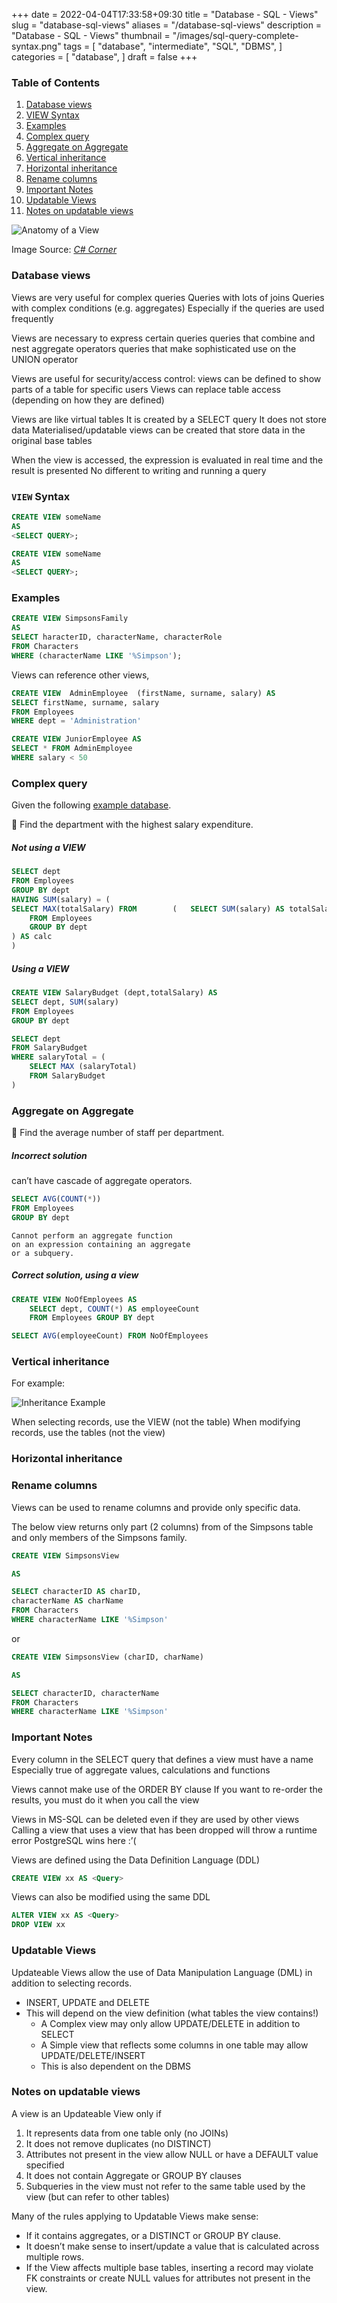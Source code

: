+++
date = 2022-04-04T17:33:58+09:30
title = "Database - SQL - Views"
slug = "database-sql-views"
aliases = "/database-sql-views"
description = "Database - SQL - Views"
thumbnail = "/images/sql-query-complete-syntax.png"
tags = [
    "database",
    "intermediate",
    "SQL",
    "DBMS",
]
categories = [
    "database",
]
draft = false
+++

### Table of Contents

1. [Database views](#database-views)
1. [VIEW Syntax](#view-syntax)
1. [Examples](#examples)
1. [Complex query](#complex-query)
1. [Aggregate on Aggregate](#aggregate-on-aggregate)
1. [Vertical inheritance](#vertical-inheritance)
1. [Horizontal inheritance](#horizontal-inheritance)
1. [Rename columns](#rename-columns)
1. [Important Notes](#important-notes)
1. [Updatable Views](#updatable-views)
1. [Notes on updatable views](#notes-on-updatable-views)

![Anatomy of a View](/images/database-sql-views.png)

Image Source: *[C#
Corner](https://www.c-sharpcorner.com/UploadFile/f0b2ed/views-in-sql-server/)*

### Database views

Views are very useful for complex queries
Queries with lots of joins
Queries with complex conditions (e.g. aggregates)
Especially if the queries are used frequently

Views are necessary to express certain queries
queries that combine and nest aggregate operators
queries that make sophisticated use on the UNION operator

Views are useful for security/access control:
views can be defined to show parts of a table for specific users
Views can replace table access (depending on how they are defined)

Views are like virtual tables
It is created by a SELECT query
It does not store data
Materialised/updatable views can be created that store data in the original base tables

When the view is accessed, the expression is evaluated in real time and the result is presented
No different to writing and running a query

### `VIEW` Syntax

```sql
CREATE VIEW someName
AS
<SELECT QUERY>;
```

```sql
CREATE VIEW someName
AS
<SELECT QUERY>;
```

### Examples

```sql
CREATE VIEW SimpsonsFamily
AS
SELECT haracterID, characterName, characterRole
FROM Characters
WHERE (characterName LIKE '%Simpson');
```

Views can reference other views,

```sql
CREATE VIEW  AdminEmployee  (firstName, surname, salary) AS
SELECT firstName, surname, salary
FROM Employees
WHERE dept = 'Administration'
```

```sql
CREATE VIEW JuniorEmployee AS
SELECT * FROM AdminEmployee
WHERE salary < 50
```

### Complex query

Given the following [example
database](https://tanducmai.com/posts/database-sql-set-operators/#sample-database).

:memo: Find the department with the highest salary expenditure.

##### Not using a VIEW

```sql
SELECT dept
FROM Employees
GROUP BY dept
HAVING SUM(salary) = (
SELECT MAX(totalSalary) FROM        (   SELECT SUM(salary) AS totalSalary
    FROM Employees
    GROUP BY dept
) AS calc
)
```

##### Using a VIEW
```sql
CREATE VIEW SalaryBudget (dept,totalSalary) AS
SELECT dept, SUM(salary)
FROM Employees
GROUP BY dept
```

```sql
SELECT dept
FROM SalaryBudget
WHERE salaryTotal = (
    SELECT MAX (salaryTotal)
    FROM SalaryBudget
)
```

### Aggregate on Aggregate

:memo: Find the average number of staff per department.

##### Incorrect solution

can’t have cascade of aggregate operators.

```sql
SELECT AVG(COUNT(*))
FROM Employees
GROUP BY dept
```

```text
Cannot perform an aggregate function
on an expression containing an aggregate
or a subquery.
```

##### Correct solution, using a view

```sql
CREATE VIEW NoOfEmployees AS
    SELECT dept, COUNT(*) AS employeeCount
    FROM Employees GROUP BY dept
```

```sql
SELECT AVG(employeeCount) FROM NoOfEmployees
```

### Vertical inheritance

For example:

![Inheritance Example](/images/database-conceptual-design/inheritance-1.png)

When selecting records, use the VIEW (not the table)
When modifying records, use the tables (not the view)

### Horizontal inheritance

### Rename columns

Views can be used to rename columns and provide only specific data.

The below view returns only part (2 columns) from of the Simpsons table
and only members of the Simpsons family.

```sql
CREATE VIEW SimpsonsView

AS

SELECT characterID AS charID,
characterName AS charName
FROM Characters
WHERE characterName LIKE '%Simpson'
```

or

```sql
CREATE VIEW SimpsonsView (charID, charName)

AS

SELECT characterID, characterName
FROM Characters
WHERE characterName LIKE '%Simpson'
```

### Important Notes

Every column in the SELECT query that defines a view must have a name
Especially true of aggregate values, calculations and functions

Views cannot make use of the ORDER BY clause
If you want to re-order the results, you must do it when you call the view

Views in MS-SQL can be deleted even if they are used by other views
Calling a view that uses a view that has been dropped will throw a runtime error
PostgreSQL wins here :’(

Views are defined using the Data Definition Language (DDL)

```sql
CREATE VIEW xx AS <Query>
```

Views can also be modified using the same DDL
```sql
ALTER VIEW xx AS <Query>
DROP VIEW xx
```

### Updatable Views

Updateable Views allow the use of Data Manipulation Language (DML) in
addition to selecting records.
- INSERT, UPDATE and DELETE
- This will depend on the view definition (what tables the view
  contains!)
  - A Complex view may only allow UPDATE/DELETE in addition to SELECT
  - A Simple view that reflects some columns in one table may allow
    UPDATE/DELETE/INSERT
  - This is also dependent on the DBMS

### Notes on updatable views

A view is an Updateable View only if
1. It represents data from one table only (no JOINs)
1. It does not remove duplicates (no DISTINCT)
1. Attributes not present in the view allow NULL or have a DEFAULT value
   specified
1. It does not contain Aggregate or GROUP BY clauses
1. Subqueries in the view must not refer to the same table used by the
   view (but can refer to other tables)

Many of the rules applying to Updatable Views make sense:
- If it contains aggregates, or a DISTINCT or GROUP BY clause.
- It doesn’t make sense to insert/update a value that is calculated across
  multiple rows.
- If the View affects multiple base tables, inserting a record may violate FK
  constraints or create NULL values for attributes not present in the view.
